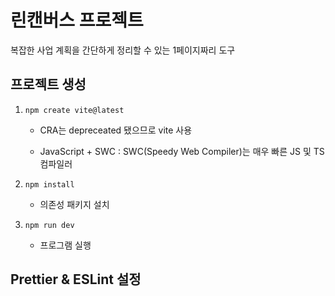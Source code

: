 # 린캔버스 프로젝트

복잡한 사업 계획을 간단하게 정리할 수 있는 1페이지짜리 도구

## 프로젝트 생성

1. `npm create vite@latest`

   - CRA는 depreceated 됐으므로 vite 사용

   - JavaScript + SWC : SWC(Speedy Web Compiler)는 매우 빠른 JS 및 TS 컴파일러

2. `npm install`

   - 의존성 패키지 설치

3. `npm run dev`

   - 프로그램 실행

## Prettier & ESLint 설정
